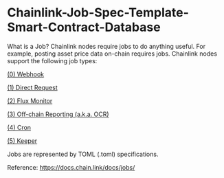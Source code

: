 # Chainlink-Job-Spec-Template-Smart-Contract-Database

What is a Job?
Chainlink nodes require jobs to do anything useful. For example, posting asset price data on-chain requires jobs. Chainlink nodes support the following job types:

[(0) Webhook](https://docs.chain.link/docs/jobs/types/webhook/)

[(1) Direct Request](https://docs.chain.link/docs/jobs/types/direct-request/)

[(2) Flux Monitor](https://docs.chain.link/docs/jobs/types/flux-monitor/)

[(3) Off-chain Reporting (a.k.a. OCR)](https://docs.chain.link/docs/jobs/types/offchain-reporting/)

[(4) Cron](https://docs.chain.link/docs/jobs/types/cron/)

[(5) Keeper](https://docs.chain.link/docs/jobs/types/keeper/)

Jobs are represented by TOML (.toml) specifications.

Reference: https://docs.chain.link/docs/jobs/
